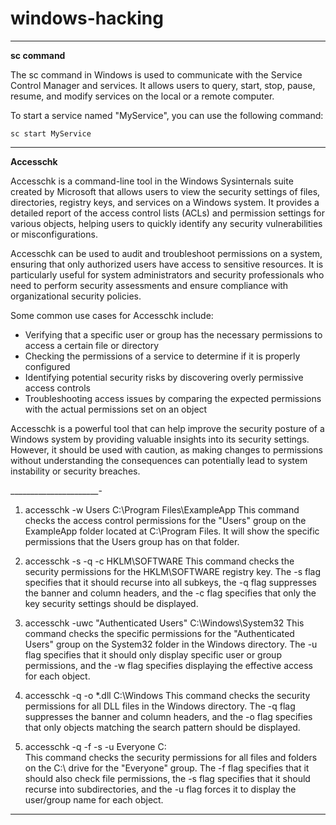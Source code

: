 # windows-hacking









________________________


**sc command**

The sc command in Windows is used to 
communicate with the Service Control Manager and services. 
It allows users to query, start, stop, pause, resume, and modify services on the local or a remote computer.

To start a service named "MyService", you can use the following command:
```
sc start MyService
```

_________________________

**Accesschk**


Accesschk is a command-line tool in the Windows Sysinternals suite created by Microsoft that allows users to view the security settings of files, directories, registry keys, and services on a Windows system. It provides a detailed report of the access control lists (ACLs) and permission settings for various objects, helping users to quickly identify any security vulnerabilities or misconfigurations.

Accesschk can be used to audit and troubleshoot permissions on a system, ensuring that only authorized users have access to sensitive resources. It is particularly useful for system administrators and security professionals who need to perform security assessments and ensure compliance with organizational security policies.

Some common use cases for Accesschk include:
- Verifying that a specific user or group has the necessary permissions to access a certain file or directory
- Checking the permissions of a service to determine if it is properly configured
- Identifying potential security risks by discovering overly permissive access controls
- Troubleshooting access issues by comparing the expected permissions with the actual permissions set on an object

Accesschk is a powerful tool that can help improve the security posture of a Windows system by providing valuable insights into its security settings. However, it should be used with caution, as making changes to permissions without understanding the consequences can potentially lead to system instability or security breaches.


______________________-

1. accesschk -w Users C:\Program Files\ExampleApp
This command checks the access control permissions for the "Users" group on the ExampleApp folder located at C:\Program Files. It will show the specific permissions that the Users group has on that folder.

2. accesschk -s -q -c HKLM\SOFTWARE
This command checks the security permissions for the HKLM\SOFTWARE registry key. The -s flag specifies that it should recurse into all subkeys, the -q flag suppresses the banner and column headers, and the -c flag specifies that only the key security settings should be displayed.

3. accesschk -uwc "Authenticated Users" C:\Windows\System32
This command checks the specific permissions for the "Authenticated Users" group on the System32 folder in the Windows directory. The -u flag specifies that it should only display specific user or group permissions, and the -w flag specifies displaying the effective access for each object.

4. accesschk -q -o *.dll C:\Windows
This command checks the security permissions for all DLL files in the Windows directory. The -q flag suppresses the banner and column headers, and the -o flag specifies that only objects matching the search pattern should be displayed.

5. accesschk -q -f -s -u Everyone C:\
This command checks the security permissions for all files and folders on the C:\ drive for the "Everyone" group. The -f flag specifies that it should also check file permissions, the -s flag specifies that it should recurse into subdirectories, and the -u flag forces it to display the user/group name for each object.


_______________




